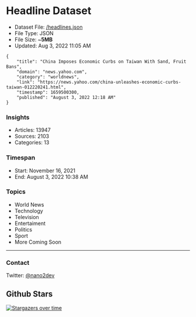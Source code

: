 # Headline Dataset

- Dataset File: [/headlines.json](https://raw.githubusercontent.com/fwd/news/master/headlines.json) 
- File Type: JSON
- File Size: ~**5MB**
- Updated: Aug 3, 2022 11:05 AM

```
{
    "title": "China Imposes Economic Curbs on Taiwan With Sand, Fruit Bans",
    "domain": "news.yahoo.com",
    "category": "worldnews",
    "link": "https://news.yahoo.com/china-unleashes-economic-curbs-taiwan-012220241.html",
    "timestamp": 1659500300,
    "published": "August 3, 2022 12:18 AM"
}
```

### Insights

- Articles: 13947
- Sources: 2103
- Categories: 13

### Timespan

- Start: November 16, 2021
- End: August 3, 2022 10:38 AM

### Topics

- World News
- Technology
- Television
- Entertaiment
- Politics
- Sport
- More Coming Soon

---

### Contact 

Twitter: [@nano2dev](https://twitter.com/nano2dev)

## Github Stars

[![Stargazers over time](https://starchart.cc/fwd/news.svg)](https://starchart.cc/fwd/news)
	